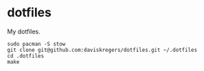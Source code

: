 # dotfiles

My dotfiles.

```console
sudo pacman -S stow
git clone git@github.com:daviskregers/dotfiles.git ~/.dotfiles
cd .dotfiles
make
```